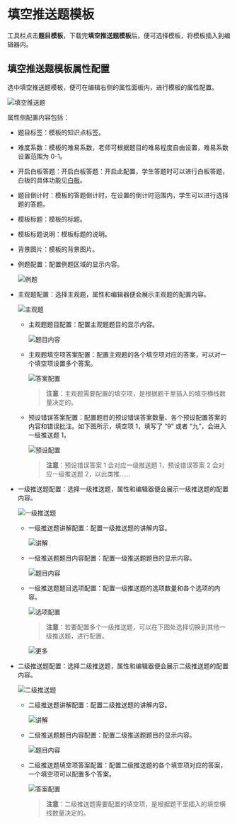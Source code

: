 # 填空推送题模板

工具栏点击**题目模板**，下载完**填空推送题模板**后，便可选择模板，将模板插入到编辑器内。

## 填空推送题模板属性配置

选中填空推送题模板，便可在编辑右侧的属性面板内，进行模板的属性配置。

![填空推送题](img/pushtemplate_fill.png)

属性侧配置内容包括：

- 题目标签：模板的知识点标签。

- 难度系数：模板的难易系数，老师可根据题目的难易程度自由设置，难易系数设置范围为 0-1。

- 开启白板答题：开启白板答题：开启此配置，学生答题时可以进行白板答题，白板的具体功能见[白板](../board/index.md)。

- 题目倒计时：模板的答题倒计时，在设置的倒计时范围内，学生可以进行选择题的答题。

- 模板标题：模板的标题。

- 模板标题说明：模板标题的说明。

- 背景图片：模板的背景图片。

- 例题配置：配置例题区域的显示内容。

    ![例题](img/example.png)

- 主观题配置：选择主观题，属性和编辑器便会展示主观题的配置内容。

    ![主观题](img/tab1.png)

    - 主观题题目配置：配置主观题题目的显示内容。

        ![题目内容](img/main_question.png)

    - 主观题填空项答案配置：配置主观题的各个填空项对应的答案，可以对一个填空项设置多个答案。

        ![答案配置](img/fill_answer.png)

        > **注意**：主观题需要配置的填空项，是根据题干里插入的填空横线数量决定的。

    - 预设错误答案配置：配置题目的预设错误答案数量、各个预设配置答案的内容和错误批注。如下图所示，填空项 1，填写了 “9” 或者 “九”，会进入一级推送题 1。

        ![预设配置](img/errormask.png)

        > **注意**：预设错误答案 1 会对应一级推送题 1，预设错误答案 2 会对应一级推送题 2，以此类推......

- 一级推送题配置：选择一级推送题，属性和编辑器便会展示一级推送题的配置内容。

    ![一级推送题](img/tab2.png)

    - 一级推送题讲解配置：配置一级推送题的讲解内容。

        ![讲解](img/first_explain.png)
    
    - 一级推送题题目内容配置：配置一级推送题题目的显示内容。

        ![题目内容](img/first_question.png)

    - 一级推送题题目选项配置：配置一级推送题的选项数量和各个选项的内容。

        ![选项配置](img/first_choice.png)

        > **注意**：若要配置多个一级推送题，可以在下图处选择切换到其他一级推送题，进行配置。

        ![更多](img/more_first.png)

- 二级推送题配置：选择二级推送题，属性和编辑器便会展示二级推送题的配置内容。

    ![二级推送题](img/tab3.png)

    - 二级推送题讲解配置：配置二级推送题的讲解内容。

        ![讲解](img/second_explain.png)

    - 二级推送题题目内容配置：配置二级推送题题目的显示内容。

        ![题目内容](img/second_question.png)

    - 二级推送题填空项答案配置：配置二级推送题的各个填空项对应的答案，一个填空项可以配置多个答案。

        ![答案配置](img/second_answer.png)

        > **注意**：二级推送题需要配置的填空项，是根据题干里插入的填空横线数量决定的。
